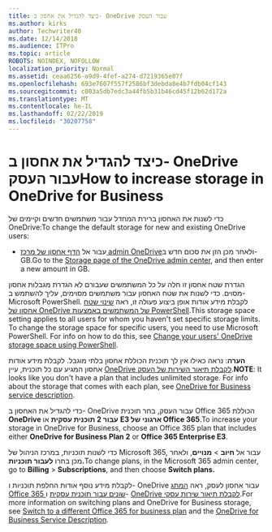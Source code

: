 ```yaml
---
title: כיצד להגדיל את אחסון ב- OneDrive עבור העסק
ms.author: kirks
author: Techwriter40
ms.date: 12/14/2018
ms.audience: ITPro
ms.topic: article
ROBOTS: NOINDEX, NOFOLLOW
localization_priority: Normal
ms.assetid: ceaa6256-a9d9-4fef-a274-d7219365e07f
ms.openlocfilehash: 693e7607f557f2586bf3debda8e4b7fdb04cf143
ms.sourcegitcommit: c003a5db7edc3a44fb5b31b46cd45f12b62d172a
ms.translationtype: MT
ms.contentlocale: he-IL
ms.lasthandoff: 02/22/2019
ms.locfileid: "30207758"
---
```

# <a name="how-to-increase-storage-in-onedrive-for-business"></a><span data-ttu-id="ea982-102">כיצד להגדיל את אחסון ב- OneDrive עבור העסק</span><span class="sxs-lookup"><span data-stu-id="ea982-102">How to increase storage in OneDrive for Business</span></span>

<span data-ttu-id="ea982-103">כדי לשנות את האחסון ברירת המחדל עבור משתמשים חדשים וקיימים של OneDrive:</span><span class="sxs-lookup"><span data-stu-id="ea982-103">To change the default storage for new and existing OneDrive users:</span></span>
  
- <span data-ttu-id="ea982-104">עבור אל [הדף אחסון של מרכז admin OneDrive](https://admin.onedrive.com/?v=StorageSettings)ולאחר מכן הזן את סכום חדש ב- GB.</span><span class="sxs-lookup"><span data-stu-id="ea982-104">Go to the [Storage page of the OneDrive admin center](https://admin.onedrive.com/?v=StorageSettings), and then enter a new amount in GB.</span></span>
    
<span data-ttu-id="ea982-p101">הגדרת שטח אחסון זו חלה על כל המשתמשים שעבורם לא הגדרת מגבלות אחסון מסוים. כדי לשנות את שטח האחסון עבור משתמשים מסוימים, עליך להשתמש ב- Microsoft PowerShell. לקבלת מידע אודות אופן ביצוע פעולה זו, ראה [שינוי שטח אחסון של OneDrive של המשתמשים באמצעות PowerShell](https://go.microsoft.com/fwlink/?linkid=866402).</span><span class="sxs-lookup"><span data-stu-id="ea982-p101">This storage space setting applies to all users for whom you haven't set specific storage limits. To change the storage space for specific users, you need to use Microsoft PowerShell. For info on how to do this, see [Change your users' OneDrive storage space using PowerShell](https://go.microsoft.com/fwlink/?linkid=866402).</span></span> 
  
 <span data-ttu-id="ea982-p102">**הערה**: נראה כאילו אין לך תוכנית הכוללת אחסון בלתי מוגבל. לקבלת מידע אודות אחסון המגיע עם כל תוכנית, עיין [OneDrive לקבלת תיאור השירות של העסק](https://go.microsoft.com/fwlink/p/?LinkID=826071).</span><span class="sxs-lookup"><span data-stu-id="ea982-p102">**NOTE**: It looks like you don't have a plan that includes unlimited storage. For info about the storage that comes with each plan, see [OneDrive for Business service description](https://go.microsoft.com/fwlink/p/?LinkID=826071).</span></span>
  
<span data-ttu-id="ea982-110">כדי להגדיל את האחסון ב- OneDrive עבור העסק, בחר תוכנית Office 365 הכוללת **OneDrive עבור 2 תוכנית עסקית** או **E3 ארגוני של Office 365**.</span><span class="sxs-lookup"><span data-stu-id="ea982-110">To increase your storage in OneDrive for Business, choose an Office 365 plan that includes either **OneDrive for Business Plan 2** or **Office 365 Enterprise E3**.</span></span> 
  
<span data-ttu-id="ea982-111">כדי לשנות תוכניות, במרכז הניהול של Microsoft 365, עבור אל **חיוב** \> **מנויים**, ולאחר מכן בחרו **לעבור תוכניות.**</span><span class="sxs-lookup"><span data-stu-id="ea982-111">To change plans, in the Microsoft 365 admin center, go to **Billing** \> **Subscriptions**, and then choose **Switch plans.**</span></span>
  
<span data-ttu-id="ea982-112">לקבלת מידע נוסף אודות החלפת תוכניות ו- OneDrive עבור אחסון לעסק, ראה [המתג Office 365 שונים עבור תוכנית עסקית](https://go.microsoft.com/fwlink/?LinkId=2031117) ו- [OneDrive לקבלת תיאור שירות עסקי](https://go.microsoft.com/fwlink/?LinkId-2031122).</span><span class="sxs-lookup"><span data-stu-id="ea982-112">For more information on switching plans and OneDrive for Business storage, see [Switch to a different Office 365 for business plan](https://go.microsoft.com/fwlink/?LinkId=2031117) and the [OneDrive for Business Service Description](https://go.microsoft.com/fwlink/?LinkId-2031122).</span></span>
  

